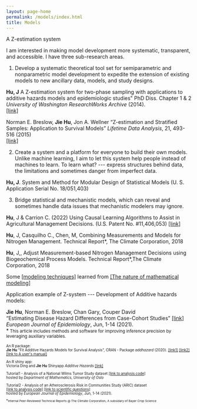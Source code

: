 ```yaml
---
layout: page-home
permalink: /models/index.html
title: Models
---
```

A Z-estimation system

I am interested in making model development more systematic, transparent, and accessible. I have three sub-research areas. 

1) Develop a systematic theoretical tool set for semiparametric and nonparametric model development to expedite the extension of existing models to new ancillary data, models, and study designs.

**Hu, J** A Z-estimation system for two-phase sampling with applications to additive hazards models and epidemiologic studies" PhD Diss. Chapter 1 & 2 *University of Washington ResearchWorks Archive* (2014).  <br/>
[[link]](https://digital.lib.washington.edu/researchworks/handle/1773/27427) <br/> 

Norman E. Breslow, **Jie Hu**, Jon A. Wellner “Z-estimation and Stratified Samples: Application to Survival Models” 
*Lifetime Data Analysis*, 21, 493-516 (2015) <br/>
[[link]](https://www.ncbi.nlm.nih.gov/pmc/articles/PMC4503541/) <br/> 

2) Create a system and a platform for everyone to build their own models. Unlike  machine learning, I aim to let this system help people instead of machines to learn. To learn what? --- express structures behind data, the limitations and sometimes danger from imperfect data.

**Hu, J**. System and Method for Modular Design of Statistical Models (U. S. Application Serial No. 18/051,403) <br/>


3) Bridge statistical and mechanistic models, which can reveal and sometimes handle data issues that mechanistic modelers may ignore. 

**Hu**, J & Carrion C. (2022) Using Causal Learning Algorithms to Assist in
Agricultural Management Decisions. (U.S. Patent No. #11,406,053) [[link]](https://uspto.report/patent/grant/11,406,053)<br/>
   
**Hu**, J, Casquilho C., Chen, M, Combining Measurements and Models for
Nitrogen Management. Technical Report*, The Climate Corporation, 2018 <br/>
   
**Hu**, J,, Adjust Measurement-based Nitrogen Management Decisions using
Biogeochemical Process Models. Technical Report*,The Climate Corporation, 2018<br/>



Some [[modeling techniques]](https://fab.cba.mit.edu/classes/864.23/people/Kate/index.html) learned from [[The nature of mathematical modeling]](https://fab.cba.mit.edu/classes/864.23/) 





Application example of Z-system --- Development of Additive hazards models:
   
**Jie Hu**, Norman E. Breslow, Chan Gary, Couper David<br/>
“Estimating Disease Hazard Differences from Case-Cohort Studies” [[link]](https://link.springer.com/article/10.1007/s10654-021-00739-3)<br/>
*European Journal of Epidemiology*, Jun, 1-14 (2021). <br/>
*<small> This article includes methods and software for improving inference precision by leveraging auxiliary variables.<small> <br/> 
      
   
An R package:<br/>
**Jie Hu** "Fit Additive Hazards Models for Survival Analysis", CRAN - Package *addhazard* (2020). [[link1]](https://github.com/katehu/addhazard) [[link2]](https://cran.r-project.org/web/packages/addhazard/index.html)<br/> 
[[link to A user's manual]](https://cran.r-project.org/web/packages/addhazard/addhazard.pdf)

An R shiny app:<br/>
Victoria Ding and **Jie Hu** Shinyapp *Additive Hazards* [[link]](https://addhazard.shinyapps.io/addhazard_shiny/?_ga=2.22828659.979974368.1670686069-1357428355.1670686069) <br/>
   
Tutorial1 - Analysis of a National Wilms Tumor Study dataset [[link to analysis code]](https://www.mn.uio.no/math/english/research/groups/statistics-data-science/handbook-of-case-control-studies/chapter-17/bc_ah_analysis_for_table_17.4.html) <br/>
hosted by *Department of Mathematics, University of Oslo* <br/>

Tutorial2 - Analysis of an Atherosclerosis Risk in Communities Study (ARIC) dataset  
[[link to analysis code]](https://static-content.springer.com/esm/art%3A10.1007%2Fs10654-021-00739-3/MediaObjects/10654_2021_739_MOESM1_ESM.pdf) [[link to scientific questions]](https://link.springer.com/article/10.1007/s10654-021-00739-3) <br/>
hosted by *European Journal of Epidemiology*, Jun, 1-14 (2021).<br/>
   

   






*<small>Internal Peer-Reviewed Technical Reports @ The Climate Corporation, A subsidary of Bayer Crop Science <small> <br/>
   
   

      
   

